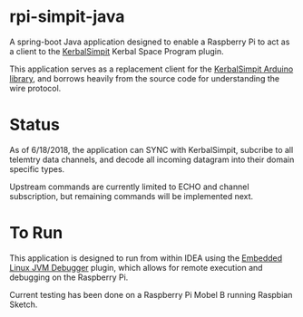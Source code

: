 # rpi-simpit-java

A spring-boot Java application designed to enable a Raspberry Pi to act as a client to the [KerbalSimpit](https://bitbucket.org/pjhardy/kerbalsimpit/wiki/Protocol) Kerbal Space Program plugin. 

This application serves as a replacement client for the [KerbalSimpit Arduino library](https://bitbucket.org/pjhardy/kerbalsimpit-arduino), and borrows heavily from the source code for understanding the wire protocol.

# Status

As of 6/18/2018, the application can SYNC with KerbalSimpit, subcribe to all telemtry data channels, and decode all incoming datagram into their domain specific types.

Upstream commands are currently limited to ECHO and channel subscription, but remaining commands will be implemented next.

# To Run

This application is designed to run from within IDEA using the [Embedded Linux JVM Debugger](https://plugins.jetbrains.com/plugin/7738-embedded-linux-jvm-debugger-raspberry-pi-beaglebone-black-intel-galileo-ii-and-several-other-iot-devices-) plugin, which allows for remote execution and debugging on the Raspberry Pi.

Current testing has been done on a Raspberry Pi Mobel B running Raspbian Sketch.

